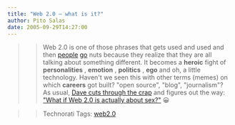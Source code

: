 ```yaml
---
title: "Web 2.0 – what is it?"
author: Pito Salas
date: 2005-09-29T14:27:00
---
```



>>

>> Web 2.0 is one of those phrases that gets used and used and then
[people](<http://radar.oreilly.com/archives/2005/08/not_20.html>)
[go](<http://www.tbray.org/ongoing/When/200x/2005/08/04/Web-2.0>) nuts because
they realize that they are all talking about something different. It becomes a
**heroic** fight of **personalities** , **emotion** , **politics** , **ego**
and oh, a little technology. Haven't we seen this with other terms (memes) on
which **careers** got built? "open source", "blog", "journalism"? As usual,
[Dave cuts through the
crap](<http://archive.scripting.com/2005/09/28#When:11:54:00PM>) and figures
out the way:[ "What if Web 2.0 is actually about
sex?"](<http://archive.scripting.com/2005/09/28#When:11:54:00PM>) 😀

>>

>> Technorati Tags: [web2.0](<http://www.technorati.com/tag/web2.0>)


